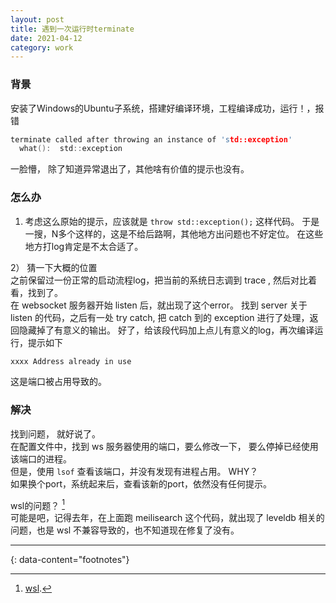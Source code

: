 ```yaml
---
layout: post
title: 遇到一次运行时terminate
date: 2021-04-12
category: work
---
```


### 背景
安装了Windows的Ubuntu子系统，搭建好编译环境，工程编译成功，运行！，报错  

```c
terminate called after throwing an instance of 'std::exception'
  what():  std::exception
```
一脸懵， 除了知道异常退出了，其他啥有价值的提示也没有。

### 怎么办

1) 考虑这么原始的提示，应该就是 `throw std::exception();` 这样代码。 于是一搜，N多个这样的，这是不给后路啊，其他地方出问题也不好定位。 在这些地方打log肯定是不太合适了。  

2） 猜一下大概的位置  
之前保留过一份正常的启动流程log，把当前的系统日志调到 trace , 然后对比着看，找到了。  
在 websocket 服务器开始 listen 后，就出现了这个error。 找到 server 关于 listen 的代码，之后有一处 try catch, 把 catch 到的 exception 进行了处理，返回隐藏掉了有意义的输出。 好了，给该段代码加上点儿有意义的log，再次编译运行，提示如下  

```c
xxxx Address already in use
```

这是端口被占用导致的。  

### 解决
找到问题， 就好说了。  
在配置文件中，找到 ws 服务器使用的端口，要么修改一下， 要么停掉已经使用该端口的进程。  
但是，使用 `lsof` 查看该端口，并没有发现有进程占用。 WHY？  
如果换个port，系统起来后，查看该新的port，依然没有任何提示。  

wsl的问题？ [^1]   
可能是吧，记得去年，在上面跑 meilisearch 这个代码，就出现了 leveldb 相关的问题，也是 wsl 不兼容导致的，也不知道现在修复了没有。  

---
{: data-content="footnotes"}

[^1]: [wsl](https://github.com/microsoft/WSL/issues/2249).